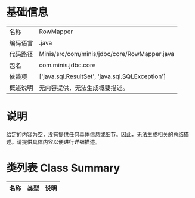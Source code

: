 # 基础信息

|      |      |
|------|------|
| 名称 | RowMapper |
| 编码语言 | .java |
| 代码路径 | Minis/src/com/minis/jdbc/core/RowMapper.java |
| 包名 | com.minis.jdbc.core |
| 依赖项 | ['java.sql.ResultSet', 'java.sql.SQLException'] |
| 概述说明 | 无内容提供，无法生成概要描述。 |

# 说明

给定的内容为空，没有提供任何具体信息或细节。因此，无法生成相关的总结描述。请提供具体内容以便进行详细描述。

# 类列表 Class Summary

| 名称   | 类型  | 说明 |
|-------|------|-------------|




